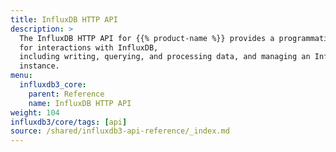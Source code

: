 ```yaml
---
title: InfluxDB HTTP API
description: >
  The InfluxDB HTTP API for {{% product-name %}} provides a programmatic interface
  for interactions with InfluxDB,
  including writing, querying, and processing data, and managing an InfluxDB 3
  instance.
menu:
  influxdb3_core:
    parent: Reference
    name: InfluxDB HTTP API
weight: 104
influxdb3/core/tags: [api]
source: /shared/influxdb3-api-reference/_index.md
---
```


<!--
The content for this page is at
// SOURCE /content/shared/influxdb3-api-reference/_index.md
->
